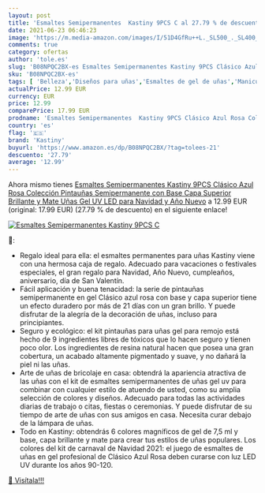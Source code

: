 ```yaml
---
layout: post
title: 'Esmaltes Semipermanentes  Kastiny 9PCS C al 27.79 % de descuento'
date: 2021-06-23 06:46:23
image: 'https://m.media-amazon.com/images/I/51D4GfRu++L._SL500_._SL400_.jpg'
comments: true
category: ofertas
author: 'tole.es'
slug: 'B08NPQC2BX-es Esmaltes Semipermanentes Kastiny 9PCS Clásico Azul Rosa...'
sku: 'B08NPQC2BX-es'
tags: [ 'Belleza','Diseños para uñas','Esmaltes de gel de uñas','Manicura y pedicura','kastiny','navidad', ]
actualPrice: 12.99 EUR
currency: EUR
price: 12.99
comparePrice: 17.99 EUR
prodname: 'Esmaltes Semipermanentes  Kastiny 9PCS Clásico Azul Rosa Colección Pintauñas Semipermanente con Base  Capa Superior Brillante y Mate  Uñas Gel UV LED para Navidad y Año Nuevo'
country: 'es'
flag: '🇪🇸'
brand: 'Kastiny'
buyurl: 'https://www.amazon.es/dp/B08NPQC2BX/?tag=tolees-21'
descuento: '27.79'
average: '12.99'
---
```


Ahora mismo tienes [Esmaltes Semipermanentes  Kastiny 9PCS Clásico Azul Rosa Colección Pintauñas Semipermanente con Base  Capa Superior Brillante y Mate  Uñas Gel UV LED para Navidad y Año Nuevo](https://www.amazon.es/dp/B08NPQC2BX/?tag=tolees-21) a 12.99 EUR (original: 17.99 EUR) (27.79 %  de descuento) en el siguiente enlace!

[![Esmaltes Semipermanentes  Kastiny 9PCS C](https://m.media-amazon.com/images/I/51D4GfRu++L._SL500_._SL400_.jpg)](https://www.amazon.es/dp/B08NPQC2BX/?tag=tolees-21)

🔎:

- Regalo ideal para ella: el esmaltes permanentes para uñas Kastiny viene con una hermosa caja de regalo. Adecuado para vacaciones o festivales especiales, el gran regalo para Navidad, Año Nuevo, cumpleaños, aniversario, día de San Valentín.
- Fácil aplicación y buena tenacidad: la serie de pintauñas semipermanente en gel Clásico azul rosa con base y capa superior tiene un efecto duradero por más de 21 días con un gran brillo. Y puede disfrutar de la alegría de la decoración de uñas, incluso para principiantes.
- Seguro y ecológico: el kit pintauñas para uñas gel para remojo está hecho de 9 ingredientes libres de tóxicos que lo hacen seguro y tienen poco olor. Los ingredientes de resina natural hacen que posea una gran cobertura, un acabado altamente pigmentado y suave, y no dañará la piel ni las uñas.
- Arte de uñas de bricolaje en casa: obtendrá la apariencia atractiva de las uñas con el kit de esmaltes semipermanentes de uñas gel uv para combinar con cualquier estilo de atuendo de usted, como su amplia selección de colores y diseños. Adecuado para todas las actividades diarias de trabajo o citas, fiestas o ceremonias. Y puede disfrutar de su tiempo de arte de uñas con sus amigos en casa. Necesita curar debajo de la lámpara de uñas.
- Todo en Kastiny: obtendrás 6 colores magníficos de gel de 7,5 ml y base, capa brillante y mate para crear tus estilos de uñas populares. Los colores del kit de carnaval de Navidad 2021: el juego de esmaltes de uñas en gel profesional de Clásico Azul Rosa deben curarse con luz LED UV durante los años 90-120.

[🛒 Visítala!!!](https://www.amazon.es/dp/B08NPQC2BX/?tag=tolees-21)
